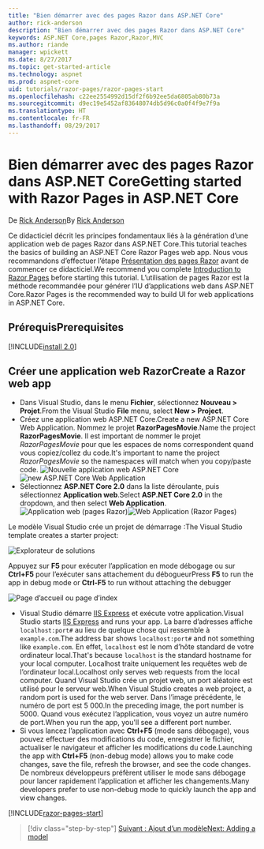 ```yaml
---
title: "Bien démarrer avec des pages Razor dans ASP.NET Core"
author: rick-anderson
description: "Bien démarrer avec des pages Razor dans ASP.NET Core"
keywords: ASP.NET Core,pages Razor,Razor,MVC
ms.author: riande
manager: wpickett
ms.date: 8/27/2017
ms.topic: get-started-article
ms.technology: aspnet
ms.prod: aspnet-core
uid: tutorials/razor-pages/razor-pages-start
ms.openlocfilehash: c22ee2554992d15df2f6b92ee5da6805ab80b73a
ms.sourcegitcommit: d9ec19e5452af83648074db5d96c0a0f4f9e7f9a
ms.translationtype: HT
ms.contentlocale: fr-FR
ms.lasthandoff: 08/29/2017
---
```

# <a name="getting-started-with-razor-pages-in-aspnet-core"></a><span data-ttu-id="61b84-104">Bien démarrer avec des pages Razor dans ASP.NET Core</span><span class="sxs-lookup"><span data-stu-id="61b84-104">Getting started with Razor Pages in ASP.NET Core</span></span>

<span data-ttu-id="61b84-105">De [Rick Anderson](https://twitter.com/RickAndMSFT)</span><span class="sxs-lookup"><span data-stu-id="61b84-105">By [Rick Anderson](https://twitter.com/RickAndMSFT)</span></span>

<span data-ttu-id="61b84-106">Ce didacticiel décrit les principes fondamentaux liés à la génération d’une application web de pages Razor dans ASP.NET Core.</span><span class="sxs-lookup"><span data-stu-id="61b84-106">This tutorial teaches the basics of building an ASP.NET Core Razor Pages web app.</span></span> <span data-ttu-id="61b84-107">Nous vous recommandons d’effectuer l’étape [Présentation des pages Razor](xref:mvc/razor-pages/index) avant de commencer ce didacticiel.</span><span class="sxs-lookup"><span data-stu-id="61b84-107">We recommend you complete [Introduction to Razor Pages](xref:mvc/razor-pages/index) before starting this tutorial.</span></span> <span data-ttu-id="61b84-108">L’utilisation de pages Razor est la méthode recommandée pour générer l’IU d’applications web dans ASP.NET Core.</span><span class="sxs-lookup"><span data-stu-id="61b84-108">Razor Pages is the recommended way to build UI for web applications in ASP.NET Core.</span></span>

## <a name="prerequisites"></a><span data-ttu-id="61b84-109">Prérequis</span><span class="sxs-lookup"><span data-stu-id="61b84-109">Prerequisites</span></span>

[!INCLUDE[install 2.0](../../includes/install2.0.md)]

## <a name="create-a-razor-web-app"></a><span data-ttu-id="61b84-110">Créer une application web Razor</span><span class="sxs-lookup"><span data-stu-id="61b84-110">Create a Razor web app</span></span>

* <span data-ttu-id="61b84-111">Dans Visual Studio, dans le menu **Fichier**, sélectionnez **Nouveau > Projet**.</span><span class="sxs-lookup"><span data-stu-id="61b84-111">From the Visual Studio **File** menu, select **New > Project**.</span></span>
* <span data-ttu-id="61b84-112">Créez une application web ASP.NET Core.</span><span class="sxs-lookup"><span data-stu-id="61b84-112">Create a new ASP.NET Core Web Application.</span></span> <span data-ttu-id="61b84-113">Nommez le projet **RazorPagesMovie**.</span><span class="sxs-lookup"><span data-stu-id="61b84-113">Name the project **RazorPagesMovie**.</span></span> <span data-ttu-id="61b84-114">Il est important de nommer le projet *RazorPagesMovie* pour que les espaces de noms correspondent quand vous copiez/collez du code.</span><span class="sxs-lookup"><span data-stu-id="61b84-114">It's important to name the project *RazorPagesMovie* so the namespaces will match when you copy/paste code.</span></span>
 <span data-ttu-id="61b84-115">![Nouvelle application web ASP.NET Core](../../mvc/razor-pages/index/_static/np.png)</span><span class="sxs-lookup"><span data-stu-id="61b84-115">![new ASP.NET Core Web Application](../../mvc/razor-pages/index/_static/np.png)</span></span>
* <span data-ttu-id="61b84-116">Sélectionnez **ASP.NET Core 2.0** dans la liste déroulante, puis sélectionnez **Application web**.</span><span class="sxs-lookup"><span data-stu-id="61b84-116">Select **ASP.NET Core 2.0** in the dropdown, and then select **Web Application**.</span></span>
 <span data-ttu-id="61b84-117">![Application web (pages Razor)](../../mvc/razor-pages/index/_static/np2.png)</span><span class="sxs-lookup"><span data-stu-id="61b84-117">![Web Application (Razor Pages)](../../mvc/razor-pages/index/_static/np2.png)</span></span>

<span data-ttu-id="61b84-118">Le modèle Visual Studio crée un projet de démarrage :</span><span class="sxs-lookup"><span data-stu-id="61b84-118">The Visual Studio template creates a starter project:</span></span>

![Explorateur de solutions](razor-pages-start/_static/se.png)

<span data-ttu-id="61b84-120">Appuyez sur **F5** pour exécuter l’application en mode débogage ou sur **Ctrl+F5** pour l’exécuter sans attachement du débogueur</span><span class="sxs-lookup"><span data-stu-id="61b84-120">Press **F5** to run the app in debug mode or **Ctrl-F5** to run without attaching the debugger</span></span>

![Page d’accueil ou page d’index](razor-pages-start/_static/home.png)

* <span data-ttu-id="61b84-122">Visual Studio démarre [IIS Express](https://docs.microsoft.com/iis/extensions/introduction-to-iis-express/iis-express-overview) et exécute votre application.</span><span class="sxs-lookup"><span data-stu-id="61b84-122">Visual Studio starts [IIS Express](https://docs.microsoft.com/iis/extensions/introduction-to-iis-express/iis-express-overview) and runs your app.</span></span> <span data-ttu-id="61b84-123">La barre d’adresses affiche `localhost:port#` au lieu de quelque chose qui ressemble à `example.com`.</span><span class="sxs-lookup"><span data-stu-id="61b84-123">The address bar shows `localhost:port#` and not something like `example.com`.</span></span> <span data-ttu-id="61b84-124">En effet, `localhost` est le nom d’hôte standard de votre ordinateur local.</span><span class="sxs-lookup"><span data-stu-id="61b84-124">That's because `localhost` is the standard hostname for your local computer.</span></span> <span data-ttu-id="61b84-125">Localhost traite uniquement les requêtes web de l’ordinateur local.</span><span class="sxs-lookup"><span data-stu-id="61b84-125">Localhost only serves web requests from the local computer.</span></span> <span data-ttu-id="61b84-126">Quand Visual Studio crée un projet web, un port aléatoire est utilisé pour le serveur web.</span><span class="sxs-lookup"><span data-stu-id="61b84-126">When Visual Studio creates a web project, a random port is used for the web server.</span></span> <span data-ttu-id="61b84-127">Dans l’image précédente, le numéro de port est 5 000.</span><span class="sxs-lookup"><span data-stu-id="61b84-127">In the preceding image, the port number is 5000.</span></span> <span data-ttu-id="61b84-128">Quand vous exécutez l’application, vous voyez un autre numéro de port.</span><span class="sxs-lookup"><span data-stu-id="61b84-128">When you run the app, you'll see a different port number.</span></span>
* <span data-ttu-id="61b84-129">Si vous lancez l’application avec **Ctrl+F5** (mode sans débogage), vous pouvez effectuer des modifications du code, enregistrer le fichier, actualiser le navigateur et afficher les modifications du code.</span><span class="sxs-lookup"><span data-stu-id="61b84-129">Launching the app with **Ctrl+F5** (non-debug mode) allows you to make code changes, save the file, refresh the browser, and see the code changes.</span></span> <span data-ttu-id="61b84-130">De nombreux développeurs préfèrent utiliser le mode sans débogage pour lancer rapidement l’application et afficher les changements.</span><span class="sxs-lookup"><span data-stu-id="61b84-130">Many developers prefer to use non-debug mode to quickly launch the app and view changes.</span></span>

[!INCLUDE[razor-pages-start](../../includes/RP/razor-pages-start.md)]

>[!div class="step-by-step"]
[<span data-ttu-id="61b84-131">Suivant : Ajout d’un modèle</span><span class="sxs-lookup"><span data-stu-id="61b84-131">Next: Adding a model</span></span>](xref:tutorials/razor-pages/modelz)  
